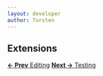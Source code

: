 ```yaml
---
layout: developer
author: Torsten
---
```


## Extensions


[**<- Prev** Editing](05_editing.html)    [**Next ->** Testing](07_testing.html)


